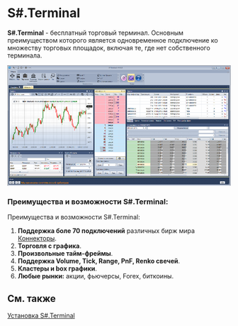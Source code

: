 # S\#.Terminal

**S\#.Terminal** \- бесплатный торговый терминал. Основным преимуществом которого является одновременное подключение ко множеству торговых площадок, включая те, где нет собственного терминала. 

![Terminal main 00](../images/Terminal_main_00.png)

### Преимущества и возможности S\#.Terminal:

Преимущества и возможности S\#.Terminal:

1. **Поддержка боле 70 подключений** различных бирж мира [Коннекторы](API_Connectors.md).
2. **Торговля с графика**. 
3. **Произвольные тайм\-фреймы**. 
4. **Поддержка Volume, Tick, Range, PnF, Renko свечей**. 
5. **Кластеры и box графики**. 
6. **Любые рынки:** акции, фьючерсы, Forex, биткоины. 

## См. также

[Установка S\#.Terminal](Terminal_Installation.md)
